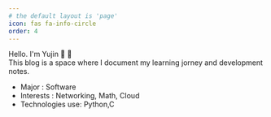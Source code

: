 ```yaml
---
# the default layout is 'page'
icon: fas fa-info-circle
order: 4
---
```


Hello. I'm Yujin 👋 👋   
This blog is a space where I document my learning jorney and development notes.

- Major : Software
- Interests : Networking, Math, Cloud
- Technologies use: Python,C

  
